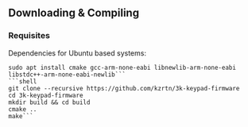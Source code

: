 ## Downloading & Compiling
### Requisites
Dependencies for Ubuntu based systems:
```shell
sudo apt install cmake gcc-arm-none-eabi libnewlib-arm-none-eabi libstdc++-arm-none-eabi-newlib```
```shell
git clone --recursive https://github.com/kzrtn/3k-keypad-firmware
cd 3k-keypad-firmware
mkdir build && cd build
cmake ..
make```
